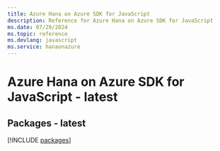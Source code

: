 ```yaml
---
title: Azure Hana on Azure SDK for JavaScript
description: Reference for Azure Hana on Azure SDK for JavaScript
ms.date: 07/29/2024
ms.topic: reference
ms.devlang: javascript
ms.service: hanaonazure
---
```

# Azure Hana on Azure SDK for JavaScript - latest
## Packages - latest
[!INCLUDE [packages](hana-on-azure-index.md)]